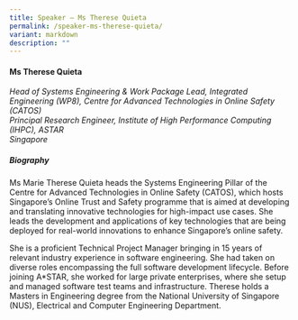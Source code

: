 ```yaml
---
title: Speaker – Ms Therese Quieta
permalink: /speaker-ms-therese-quieta/
variant: markdown
description: ""
---
```

#### **Ms Therese Quieta**

*Head of Systems Engineering &amp; Work Package Lead, Integrated Engineering (WP8), Centre for Advanced Technologies in Online Safety (CATOS)
<br>Principal Research Engineer, Institute of High Performance Computing (IHPC), ASTAR
<br>Singapore*

##### **Biography**
Ms Marie Therese Quieta heads the Systems Engineering Pillar of the Centre for Advanced Technologies in Online Safety (CATOS), which hosts Singapore’s Online Trust and Safety programme that is aimed at developing and translating innovative technologies for high-impact use cases. She leads the development and applications of key technologies that are being deployed for real-world innovations to enhance Singapore’s online safety. 

She is a proficient Technical Project Manager bringing in 15 years of relevant industry experience in software engineering. She had taken on diverse roles encompassing the full software development lifecycle. Before joining A*STAR, she worked for large private enterprises, where she setup and managed software test teams and infrastructure.  Therese holds a Masters in Engineering degree from the National University of Singapore (NUS), Electrical and Computer Engineering Department. 
